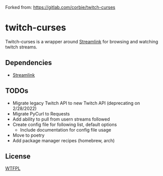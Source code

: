 Forked from: https://gitlab.com/corbie/twitch-curses

# twitch-curses

Twitch-curses is a wrapper around [Streamlink](https://streamlink.github.io) for browsing and watching twitch streams.

## Dependencies
- [Streamlink](https://streamlink.github.io/install.html)

## TODOs

- Migrate legacy Twitch API to new Twitch API (deprecating on 2/28/2022)
- Migrate PyCurl to Requests
- Add ability to pull from usern streams followed
- Create config file for following list, default options
  - Include documentation for config file usage
- Move to poetry
- Add package manager recipes (homebrew, arch)

## License

[WTFPL](LICENSE)
